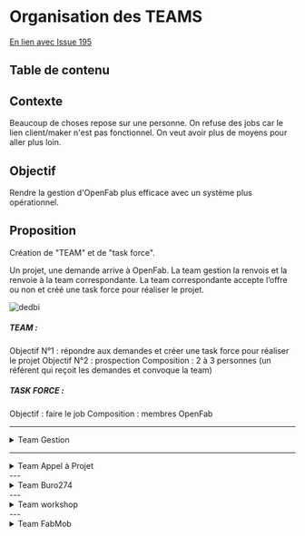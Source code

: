 # Organisation des TEAMS
[En lien avec Issue 195](https://github.com/openfab-lab/openfab/issues/195)

## Table de contenu

## Contexte
Beaucoup de choses repose sur une personne. On refuse des jobs car le lien client/maker n'est pas fonctionnel.
On veut avoir plus de moyens pour aller plus loin.

## Objectif
Rendre la gestion d'OpenFab plus efficace avec un système plus opérationnel.



## Proposition
Création de "TEAM" et de "task force".

Un projet, une demande arrive à OpenFab. La team gestion la renvois et la renvoie à la team correspondante.
La team correspondante accepte l’offre ou non et créé une task force pour réaliser le projet.

![dedbi](https://user-images.githubusercontent.com/25649502/36261784-cafc86f0-1265-11e8-9245-16f48286b926.png)

##### TEAM :

Objectif N°1 : répondre aux demandes et créer une task force pour réaliser le projet
Objectif N°2 : prospection
Composition : 2 à 3 personnes (un référent qui reçoit les demandes et convoque la team)


##### TASK FORCE :

Objectif : faire le job
Composition : membres OpenFab

---
<details>
<summary>Team Gestion
</summary>

#### Objectif
Gestionne, trie, renvoie et suit.
#### Membres
Anca
#### Lien
Vers l'organisation Germaine.
</details>

---
<details>
<summary>Team Appel à Projet
</summary>

#### Objectif
Décider de la pertinence de la demande.
Créer des équipes TASK FORCE pour tenir les appels à projet.
Suivi de l'appel à projet.

#### Membres
Dewi, Sarah.

#### Lien
Vers la team Appel à Projet.
</details>
---
<details>
<summary>Team Buro274
</summary>

#### Objectif

Répond aux besoins de l'atelier :
- Ouverture et fermeture du local.
- Accueil des membres et garant du lieu.
- Sécurité du lieu.
- Aide machine.
- Optimiser le flow et l'organisation du lieu au jour le jour.

#### Membres
Milena, Florent, Dewi, Nico, Navid, Anne-Sophie ont la clé.

#### Lien
Vers la team Fabmob
</details>
---
<details>
<summary>Team workshop
</summary>
#### Objectif
#### Membres
#### Lien
</details>
---
<details>
<summary>Team FabMob
</summary>

#### Objectif
Il y a déjà pas mal de demande, l'équipe doit s'agrandir et se former sur plus de tools.
Un catalogue doit être élaboré et les workshop standardisés pour facilement être animé par tout les animateurs compétent.

#### Membres
Dewi, Milena, Florent et Navid.

#### Lien
Vers la team Fabmob

<details>
<summary>Team Job
</summary>

#### Membres
Dewi s'il est dispo, sinon mise en capacité de Navid et Anne-sophie pour des jobs lasers. Si pas prêt, faut se préparer. Si pas dispo, redirection vers le groupe et improvisation. Pour rappel, seul les metaUser peuvent commencer à répondre à des jobs pour un reward a définir (badge, crrr, levelUp ou loot), seul les membres de niveau 4 peuvent être rémunéré en €. (sur base de 34€ htva/h)
Pour la cnc, on en a pas. C'est retiré du site. Zip it, c'est pas pour les noobs.

#### Objectif
- [ ] Etre prêt pour accepter des jobs et générer du cashflow.
- [ ] Optimiser le flow

#### Lien
Vers la team Job
</details>

---
## Comment collaborer ?

1. Créez un **branch** avec le nom du fichier sur lequel vous voulez collaborer.
1. Quand vous avez finit d'apporter votre contribution > **Pull Request**
1. Faire un **merge** après fin de discussion et si pas de conflit (seulement par le product owner // ou par 4 contributeurs ?)
1. **Delete branch**
